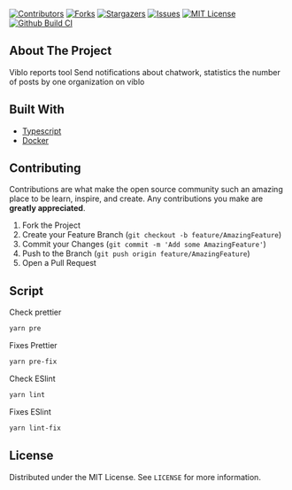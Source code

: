 [![Contributors][contributors-shield]][contributors-url]
[![Forks][forks-shield]][forks-url]
[![Stargazers][stars-shield]][stars-url]
[![Issues][issues-shield]][issues-url]
[![MIT License][license-shield]][license-url]
[![Github Build CI][github-build]][github-build]

<!-- ABOUT THE PROJECT -->

## About The Project

Viblo reports tool
Send notifications about chatwork, statistics the number of posts by one organization on viblo

## Built With

- [Typescript]()
- [Docker]()

## Contributing

Contributions are what make the open source community such an amazing place to be learn, inspire, and create. Any contributions you make are **greatly appreciated**.

1. Fork the Project
2. Create your Feature Branch (`git checkout -b feature/AmazingFeature`)
3. Commit your Changes (`git commit -m 'Add some AmazingFeature'`)
4. Push to the Branch (`git push origin feature/AmazingFeature`)
5. Open a Pull Request

## Script

Check prettier

```bash
yarn pre
```

Fixes Prettier

```bash
yarn pre-fix
```

Check ESlint

```bash
yarn lint
```

Fixes ESlint

```bash
yarn lint-fix
```

<!-- LICENSE -->

## License

Distributed under the MIT License. See `LICENSE` for more information.

<!-- MARKDOWN LINKS & IMAGES -->
<!-- https://www.markdownguide.org/basic-syntax/#reference-style-links -->

[contributors-shield]: https://img.shields.io/github/contributors/AvengersCodeLovers/Viblo-Reminder.svg?style=for-the-badge
[contributors-url]: https://github.com/AvengersCodeLovers/Viblo-Reminder/graphs/contributors
[forks-shield]: https://img.shields.io/github/forks/AvengersCodeLovers/Viblo-Reminder.svg?style=for-the-badge
[forks-url]: https://github.com/AvengersCodeLovers/Viblo-Reminder/network/members
[stars-shield]: https://img.shields.io/github/stars/AvengersCodeLovers/Viblo-Reminder.svg?style=for-the-badge
[stars-url]: https://github.com/AvengersCodeLovers/Viblo-Reminder/stargazers
[issues-shield]: https://img.shields.io/github/issues/AvengersCodeLovers/Viblo-Reminder.svg?style=for-the-badge
[issues-url]: https://github.com/AvengersCodeLovers/Viblo-Reminder/issues
[license-shield]: https://img.shields.io/github/license/AvengersCodeLovers/Viblo-Reminder.svg?style=for-the-badge
[license-url]: https://github.com/AvengersCodeLovers/Viblo-Reminder/blob/main/LICENSE
[github-build]: https://img.shields.io/github/workflow/status/AvengersCodeLovers/Viblo-Reminder/lint-prettier.yml/main?logo=Viblo-Reminder&style=for-the-badge

